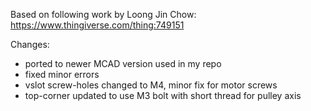 Based on following work by Loong Jin Chow:
https://www.thingiverse.com/thing:749151

Changes:
- ported to newer MCAD version used in my repo
- fixed minor errors
- vslot screw-holes changed to M4, minor fix for motor screws
- top-corner updated to use M3 bolt with short thread for pulley axis
